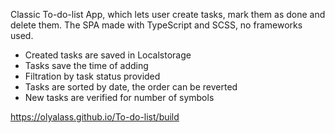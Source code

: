 Classic To-do-list App, which lets user create tasks, mark them as done and delete them. 
The SPA made with TypeScript and SCSS, no frameworks used. 
- Created tasks are saved in Localstorage
- Tasks save the time of adding
- Filtration by task status provided 
- Tasks are sorted by date, the order can be reverted
- New tasks are verified for number of symbols

https://olyalass.github.io/To-do-list/build